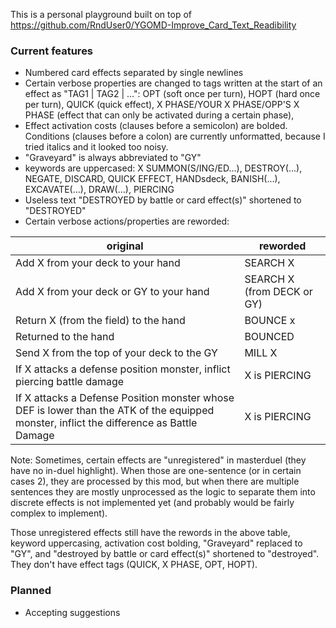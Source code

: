 This is a personal playground built on top of
<https://github.com/RndUser0/YGOMD-Improve_Card_Text_Readibility>

### Current features

- Numbered card effects separated by single newlines
- Certain verbose properties are changed to tags written at the start of an
    effect as "TAG1 | TAG2 | ...": OPT (soft once per turn), HOPT (hard once per
    turn), QUICK (quick effect), X PHASE/YOUR X PHASE/OPP'S X PHASE (effect that
    can only be activated during a certain phase),
- Effect activation costs (clauses before a semicolon) are bolded. Conditions
    (clauses before a colon) are currently unformatted, because I tried italics
    and it looked too noisy.
- "Graveyard" is always abbreviated to "GY"
- keywords are uppercased: X SUMMON(S/ING/ED...), DESTROY(...), NEGATE, DISCARD,
    QUICK EFFECT, HANDsdeck, BANISH(...), EXCAVATE(...), DRAW(...), PIERCING
- Useless text "DESTROYED by battle or card effect(s)" shortened to "DESTROYED"
- Certain verbose actions/properties are reworded:

| original | reworded |
| --- | --- |
| Add X from your deck to your hand | SEARCH X |
| Add X from your deck or GY to your hand | SEARCH X (from DECK or GY) |
| Return X (from the field) to the hand | BOUNCE x |
| Returned to the hand | BOUNCED |
| Send X from the top of your deck to the GY | MILL X |
| If X attacks a defense position monster, inflict piercing battle damage | X is PIERCING |
| If X attacks a Defense Position monster whose DEF is lower than the ATK of the equipped monster, inflict the difference as Battle Damage | X is PIERCING |

Note: Sometimes, certain effects are "unregistered" in masterduel (they have no in-duel highlight). When those are one-sentence (or in certain cases 2), they are processed by this mod, but when there are multiple sentences they are mostly unprocessed as the logic to separate them into discrete effects is not implemented yet (and probably would be fairly complex to implement).

Those unregistered effects still have the rewords in the above table, keyword
uppercasing, activation cost bolding, "Graveyard" replaced to "GY", and
"destroyed by battle or card effect(s)" shortened to "destroyed". They don't
have effect tags (QUICK, X PHASE, OPT, HOPT).

### Planned

- Accepting suggestions
